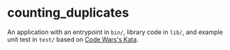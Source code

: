 # counting_duplicates

An application with an entrypoint in `bin/`, library code
in `lib/`, and example unit test in `test/` based on [Code Wars's Kata](https://github.com/thaisclxt/counting_duplicates).